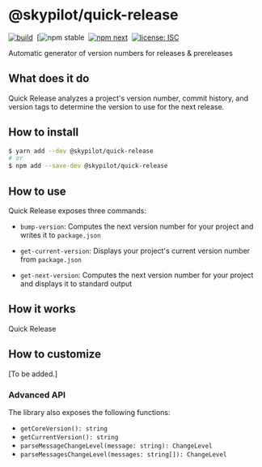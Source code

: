 # @skypilot/quick-release

[![build](https://img.shields.io/github/workflow/status/skypilotcc/quick-release/Stable%20release?label=build)]()&nbsp;
[![npm stable](https://img.shields.io/npm/v/@skypilot/quick-release//www.npmjs.com/package/@skypilot/quick-release)&nbsp;
[![npm next](https://img.shields.io/npm/v/@skypilot/quick-release/next?label=next)](https://www.npmjs.com/package/@skypilot/quick-release)&nbsp;
[![license: ISC](https://img.shields.io/badge/license-ISC-blue.svg)](https://opensource.org/licenses/ISC)  

Automatic generator of version numbers for releases & prereleases

## What does it do

Quick Release analyzes a project's version number, commit history, and version tags to determine
the version to use for the next release.

## How to install

```bash
$ yarn add --dev @skypilot/quick-release
# or
$ npm add --save-dev @skypilot/quick-release
```

## How to use

Quick Release exposes three commands:

- `bump-version`: Computes the next version number for your project and writes it to `package.json`

- `get-current-version`: Displays your project's current version number from `package.json`

- `get-next-version`: Computes the next version number for your project and displays it to
standard output

## How it works

Quick Release 

## How to customize

\[To be added.\]

### Advanced API

The library also exposes the following functions:

- `getCoreVersion(): string`
- `getCurrentVersion(): string`
- `parseMessageChangeLevel(message: string): ChangeLevel`
- `parseMessagesChangeLevel(messages: string[]): ChangeLevel`
